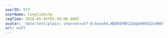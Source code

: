 ```yaml
---
userID: 973
userName: longlieking
regTime: 2018-05-05T02:49:00.000Z
avatar: 'data:text/plain; charset=utf-8;base64,NDA0IHBhZ2Ugbm90IGZvdW5kCg=='
url: null
---
```



